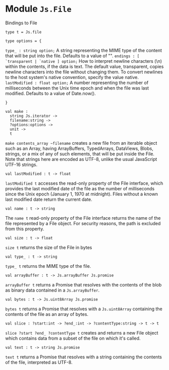 # Module `Js.File`
Bindings to File
```
type t = Js.file
```
```
type options = {
```
`type_ : string option;`
A string representing the MIME type of the content that will be put into the file. Defaults to a value of "".
``endings : [ `transparent | `native ] option;``
How to interpret newline characters (\\n) within the contents, if the data is text. The default value, transparent, copies newline characters into the file without changing them. To convert newlines to the host system's native convention, specify the value native.
`lastModified : float option;`
A number representing the number of milliseconds between the Unix time epoch and when the file was last modified. Defaults to a value of Date.now().
```
}
```
```
val make : 
  string Js.iterator ->
  filename:string ->
  ?options:options ->
  unit ->
  t
```
`make contents_array ~filename` creates a new file from an iterable object such as an Array, having ArrayBuffers, TypedArrays, DataViews, Blobs, strings, or a mix of any of such elements, that will be put inside the File. Note that strings here are encoded as UTF-8, unlike the usual JavaScript UTF-16 strings.
```
val lastModified : t -> float
```
`lastModified t` accesses the read-only property of the File interface, which provides the last modified date of the file as the number of milliseconds since the Unix epoch (January 1, 1970 at midnight). Files without a known last modified date return the current date.
```
val name : t -> string
```
The `name t` read-only property of the File interface returns the name of the file represented by a File object. For security reasons, the path is excluded from this property.
```
val size : t -> float
```
`size t` returns the size of the File in bytes
```
val type_ : t -> string
```
`type_ t` returns the MIME type of the file.
```
val arrayBuffer : t -> Js.arrayBuffer Js.promise
```
`arrayBuffer t` returns a Promise that resolves with the contents of the blob as binary data contained in a `Js.arrayBuffer`.
```
val bytes : t -> Js.uint8Array Js.promise
```
`bytes t` returns a Promise that resolves with a `Js.uint8Array` containing the contents of the file as an array of bytes.
```
val slice : ?start:int -> ?end_:int -> ?contentType:string -> t -> t
```
`slice ?start ?end_ ?contentType t` creates and returns a new File object which contains data from a subset of the file on which it's called.
```
val text : t -> string Js.promise
```
`text t` returns a Promise that resolves with a string containing the contents of the file, interpreted as UTF-8.